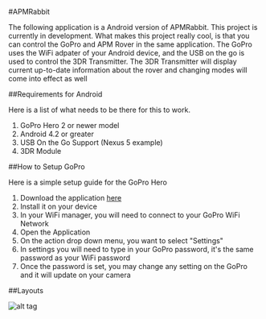 #APMRabbit

The following application is a Android version of APMRabbit. This project is currently in development. What makes this project
really cool, is that you can control the GoPro and APM Rover in the same application. The GoPro uses the WiFi adpater of your
Android device, and the USB on the go is used to control the 3DR Transmitter. The 3DR Transmitter will display current up-to-date
information about the rover and changing modes will come into effect as well

##Requirements for Android

Here is a list of what needs to be there for this to work.

1. GoPro Hero 2 or newer model
2. Android 4.2 or greater
3. USB On the Go Support (Nexus 5 example)
4. 3DR Module


##How to Setup GoPro

Here is a simple setup guide for the GoPro Hero

1. Download the application [here](https://github.com/HunterIT/APMRabbit/blob/master/Android/bin/APMRabbit.apk?raw=true)
2. Install it on your device
3. In your WiFi manager, you will need to connect to your GoPro WiFi Network
4. Open the Application
4. On the action drop down menu, you want to select "Settings"
5. In settings you will need to type in your GoPro password, it's the same password as your WiFi password
6. Once the password is set, you may change any setting on the GoPro and it will update on your camera


##Layouts

![alt tag](http://hunterit.ca/APMRabbit/images/mainScreen.png)
